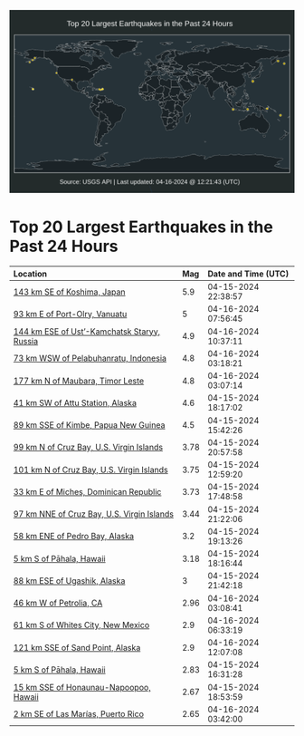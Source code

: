 ![Map](./map.png)

# Top 20 Largest Earthquakes in the Past 24 Hours

| Location | Mag | Date and Time (UTC) |
|:---|:---|:---|
| [143 km SE of Koshima, Japan](https://earthquake.usgs.gov/earthquakes/eventpage/us7000mcb1) | 5.9 | 04-15-2024 22:38:57 |
| [93 km E of Port-Olry, Vanuatu](https://earthquake.usgs.gov/earthquakes/eventpage/us7000mccx) | 5 | 04-16-2024 07:56:45 |
| [144 km ESE of Ust’-Kamchatsk Staryy, Russia](https://earthquake.usgs.gov/earthquakes/eventpage/us7000mcdb) | 4.9 | 04-16-2024 10:37:11 |
| [73 km WSW of Pelabuhanratu, Indonesia](https://earthquake.usgs.gov/earthquakes/eventpage/us7000mcbu) | 4.8 | 04-16-2024 03:18:21 |
| [177 km N of Maubara, Timor Leste](https://earthquake.usgs.gov/earthquakes/eventpage/us7000mcbr) | 4.8 | 04-16-2024 03:07:14 |
| [41 km SW of Attu Station, Alaska](https://earthquake.usgs.gov/earthquakes/eventpage/us7000mc91) | 4.6 | 04-15-2024 18:17:02 |
| [89 km SSE of Kimbe, Papua New Guinea](https://earthquake.usgs.gov/earthquakes/eventpage/us7000mc6w) | 4.5 | 04-15-2024 15:42:26 |
| [99 km N of Cruz Bay, U.S. Virgin Islands](https://earthquake.usgs.gov/earthquakes/eventpage/pr2024106003) | 3.78 | 04-15-2024 20:57:58 |
| [101 km N of Cruz Bay, U.S. Virgin Islands](https://earthquake.usgs.gov/earthquakes/eventpage/pr2024106001) | 3.75 | 04-15-2024 12:59:20 |
| [33 km E of Miches, Dominican Republic](https://earthquake.usgs.gov/earthquakes/eventpage/pr2024106002) | 3.73 | 04-15-2024 17:48:58 |
| [97 km NNE of Cruz Bay, U.S. Virgin Islands](https://earthquake.usgs.gov/earthquakes/eventpage/pr71445683) | 3.44 | 04-15-2024 21:22:06 |
| [58 km ENE of Pedro Bay, Alaska](https://earthquake.usgs.gov/earthquakes/eventpage/ak0244vmcv71) | 3.2 | 04-15-2024 19:13:26 |
| [5 km S of Pāhala, Hawaii](https://earthquake.usgs.gov/earthquakes/eventpage/hv74172412) | 3.18 | 04-15-2024 18:16:44 |
| [88 km ESE of Ugashik, Alaska](https://earthquake.usgs.gov/earthquakes/eventpage/ak0244vnpxjs) | 3 | 04-15-2024 21:42:18 |
| [46 km W of Petrolia, CA](https://earthquake.usgs.gov/earthquakes/eventpage/nc74035086) | 2.96 | 04-16-2024 03:08:41 |
| [61 km S of Whites City, New Mexico](https://earthquake.usgs.gov/earthquakes/eventpage/tx2024hmei) | 2.9 | 04-16-2024 06:33:19 |
| [121 km SSE of Sand Point, Alaska](https://earthquake.usgs.gov/earthquakes/eventpage/ak0244x5ouqk) | 2.9 | 04-16-2024 12:07:08 |
| [5 km S of Pāhala, Hawaii](https://earthquake.usgs.gov/earthquakes/eventpage/hv74172367) | 2.83 | 04-15-2024 16:31:28 |
| [15 km SSE of Honaunau-Napoopoo, Hawaii](https://earthquake.usgs.gov/earthquakes/eventpage/hv74172442) | 2.67 | 04-15-2024 18:53:59 |
| [2 km SE of Las Marías, Puerto Rico](https://earthquake.usgs.gov/earthquakes/eventpage/pr71445693) | 2.65 | 04-16-2024 03:42:00 |
